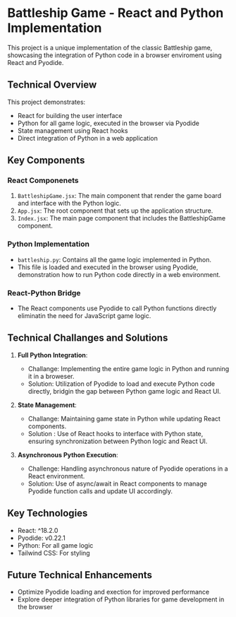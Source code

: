 # Battleship Game - React and Python Implementation 

This project is a unique implementation of the classic Battleship game, showcasing the integration of Python code in a browser enviroment using React and Pyodide. 

## Technical Overview 

This project demonstrates: 
- React for building the user interface 
- Python for all game logic, executed in the browser via Pyodide 
- State management using React hooks 
- Direct integration of Python in a web application

## Key Components 

### React Componenets 

1. `BattleshipGame.jsx`: The main component that render the game board and interface with the Python logic.
2. `App.jsx`: The root component that sets up the application structure. 
3. `Index.jsx`: The main page component that includes the BattleshipGame component. 

### Python Implementation 

- `battleship.py`: Contains all the game logic implemented in Python. 
- This file is loaded and executed in the browser using Pyodide, demonstration how to run Python code directly in a web environment.

### React-Python Bridge 

- The React components use Pyodide to call Python functions directly eliminatin the need for JavaScript game logic. 

## Technical Challanges and Solutions 

1. **Full Python Integration**:
    - Challange: Implementing the entire game logic in Python and running it in a broweser.
    - Solution: Utilization of Pyodide to load and execute Python code directly, bridgin the gap between Python game logic and React UI. 

2. **State Management**:
    - Challange: Maintaining game state in Python while updating React components. 
    - Solution : Use of React hooks to interface with Python state, ensuring synchronization between Python logic and React UI.

3. **Asynchronous Python Execution**:
    - Challenge: Handling asynchronous nature of Pyodide operations in a React environment.
    - Solution: Use of async/await in React components to manage Pyodide function calls and update UI accordingly.


## Key Technologies 

- React: ^18.2.0
- Pyodide: v0.22.1 
- Python: For all game logic
- Tailwind CSS: For styling

## Future Technical Enhancements
- Optimize Pyodide loading and exection for improved performance 
- Explore deeper integration of Python libraries for game development in the browser
